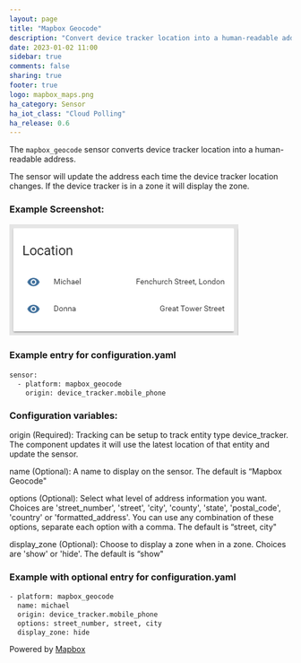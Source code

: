 ```yaml
---
layout: page
title: "Mapbox Geocode"
description: "Convert device tracker location into a human-readable address."
date: 2023-01-02 11:00
sidebar: true
comments: false
sharing: true
footer: true
logo: mapbox_maps.png
ha_category: Sensor
ha_iot_class: "Cloud Polling"
ha_release: 0.6
---
```




The `mapbox_geocode` sensor converts device tracker location into a human-readable address.

The sensor will update the address each time the device tracker location changes. If the device tracker is in a zone it will display the zone.

### Example Screenshot:
![alt text](https://github.com/rangiri/MapboxGeocode-HASS/blob/master/Mapbox_Geocode_Screenshot.png "Screenshot")

### Example entry for configuration.yaml
```
sensor:
  - platform: mapbox_geocode
    origin: device_tracker.mobile_phone
```
### Configuration variables:

origin (Required): Tracking can be setup to track entity type device_tracker. The component updates it will use the latest location of that entity and update the sensor.

name (Optional): A name to display on the sensor. The default is “Mapbox Geocode"

options (Optional): Select what level of address information you want. Choices are 'street_number', 'street', 'city', 'county', 'state', 'postal_code', 'country' or 'formatted_address'. You can use any combination of these options, separate each option with a comma. The default is “street, city"

display_zone (Optional): Choose to display a zone when in a zone. Choices are 'show' or 'hide'. The default is “show"

### Example with optional entry for configuration.yaml
```
- platform: mapbox_geocode
  name: michael
  origin: device_tracker.mobile_phone
  options: street_number, street, city
  display_zone: hide
```

Powered by [Mapbox](http://www.mapbox.com/)

